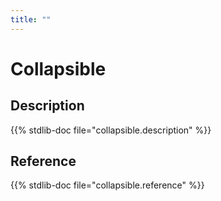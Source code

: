 ```yaml
---
title: ""
---
```


# Collapsible

## Description

{{% stdlib-doc file="collapsible.description" %}}

## Reference

{{% stdlib-doc file="collapsible.reference" %}}
